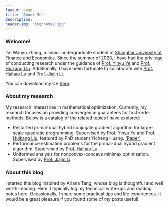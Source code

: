 ```yaml
---
layout: page
title: "About Me"
description: 
header-img: "img/home2.jpg"
---
```


### Welcome!

I’m Wanyu Zhang, a senior undergraduate student at <u>[Shanghai University of Finance and Economics](https://english.sufe.edu.cn/)</u>. Since the summer of 2023, I have had the privilege of conducting research under the guidance of <u>[Prof. Yinyu Ye](https://web.stanford.edu/~yyye/)</u> and <u>[Prof. Huikang Liu](https://huikang2019.github.io/)</u>. Additionally, I have been fortunate to collaborate with <u>[Prof. Haihao Lu](https://mitsloan.mit.edu/faculty/directory/haihao-lu)</u> and <u>[Prof. Jiajin Li](https://gerrili1996.github.io/)</u>.

You can download my CV <u>[here](https://drive.google.com/file/d/1CQCCthllm8AAIpPSYyHOyYi_ZPE-nAyn/view?usp=drive_link)</u>.

### About my research

My research interest lies in mathematical optimization. Currently, my research focuses on providing convergence guarantees for first-order methods. Below is a catalog of the related topics I have explored:

- Restarted primal-dual hybrid conjugate gradient algorithm for large-scale quadratic programming. Supervised by [Prof. Yinyu Ye](https://web.stanford.edu/~yyye/) and [Prof. Huikang Liu](https://huikang2019.github.io/), featured by PhD student Yicheng Huang. <u>[[Paper]](https://arxiv.org/abs/2405.16160)</u>
- Performance estimation problems for the primal-dual hybrid gradient algorithm. Supervised by [Prof. Haihao Lu](https://mitsloan.mit.edu/faculty/directory/haihao-lu).
- Uniformed analysis for nonconvex-concave minimax optimization. Supervised by [Prof. Jiajin Li](https://gerrili1996.github.io/).

### About this blog

I started this blog inspired by Ariana Tang, whose blog is thoughtful and well worth-reading. Here, I typically log my technical write-ups and reading notes here. Occasionally, I share some practical tips and life experiences. It would be a great pleasure if you found some of my posts useful!

